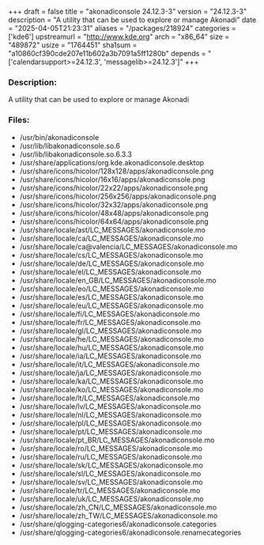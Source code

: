 +++
draft = false
title = "akonadiconsole 24.12.3-3"
version = "24.12.3-3"
description = "A utility that can be used to explore or manage Akonadi"
date = "2025-04-05T21:23:31"
aliases = "/packages/218924"
categories = ['kde6']
upstreamurl = "http://www.kde.org"
arch = "x86_64"
size = "489872"
usize = "1764451"
sha1sum = "a10860cf390cde207e11b602a3b7091a5ff1280b"
depends = "['calendarsupport>=24.12.3', 'messagelib>=24.12.3']"
+++
### Description: 
A utility that can be used to explore or manage Akonadi

### Files: 
* /usr/bin/akonadiconsole
* /usr/lib/libakonadiconsole.so.6
* /usr/lib/libakonadiconsole.so.6.3.3
* /usr/share/applications/org.kde.akonadiconsole.desktop
* /usr/share/icons/hicolor/128x128/apps/akonadiconsole.png
* /usr/share/icons/hicolor/16x16/apps/akonadiconsole.png
* /usr/share/icons/hicolor/22x22/apps/akonadiconsole.png
* /usr/share/icons/hicolor/256x256/apps/akonadiconsole.png
* /usr/share/icons/hicolor/32x32/apps/akonadiconsole.png
* /usr/share/icons/hicolor/48x48/apps/akonadiconsole.png
* /usr/share/icons/hicolor/64x64/apps/akonadiconsole.png
* /usr/share/locale/ast/LC_MESSAGES/akonadiconsole.mo
* /usr/share/locale/ca/LC_MESSAGES/akonadiconsole.mo
* /usr/share/locale/ca@valencia/LC_MESSAGES/akonadiconsole.mo
* /usr/share/locale/cs/LC_MESSAGES/akonadiconsole.mo
* /usr/share/locale/de/LC_MESSAGES/akonadiconsole.mo
* /usr/share/locale/el/LC_MESSAGES/akonadiconsole.mo
* /usr/share/locale/en_GB/LC_MESSAGES/akonadiconsole.mo
* /usr/share/locale/eo/LC_MESSAGES/akonadiconsole.mo
* /usr/share/locale/es/LC_MESSAGES/akonadiconsole.mo
* /usr/share/locale/eu/LC_MESSAGES/akonadiconsole.mo
* /usr/share/locale/fi/LC_MESSAGES/akonadiconsole.mo
* /usr/share/locale/fr/LC_MESSAGES/akonadiconsole.mo
* /usr/share/locale/gl/LC_MESSAGES/akonadiconsole.mo
* /usr/share/locale/he/LC_MESSAGES/akonadiconsole.mo
* /usr/share/locale/hu/LC_MESSAGES/akonadiconsole.mo
* /usr/share/locale/ia/LC_MESSAGES/akonadiconsole.mo
* /usr/share/locale/it/LC_MESSAGES/akonadiconsole.mo
* /usr/share/locale/ja/LC_MESSAGES/akonadiconsole.mo
* /usr/share/locale/ka/LC_MESSAGES/akonadiconsole.mo
* /usr/share/locale/ko/LC_MESSAGES/akonadiconsole.mo
* /usr/share/locale/lt/LC_MESSAGES/akonadiconsole.mo
* /usr/share/locale/lv/LC_MESSAGES/akonadiconsole.mo
* /usr/share/locale/nl/LC_MESSAGES/akonadiconsole.mo
* /usr/share/locale/pl/LC_MESSAGES/akonadiconsole.mo
* /usr/share/locale/pt/LC_MESSAGES/akonadiconsole.mo
* /usr/share/locale/pt_BR/LC_MESSAGES/akonadiconsole.mo
* /usr/share/locale/ro/LC_MESSAGES/akonadiconsole.mo
* /usr/share/locale/ru/LC_MESSAGES/akonadiconsole.mo
* /usr/share/locale/sk/LC_MESSAGES/akonadiconsole.mo
* /usr/share/locale/sl/LC_MESSAGES/akonadiconsole.mo
* /usr/share/locale/sv/LC_MESSAGES/akonadiconsole.mo
* /usr/share/locale/tr/LC_MESSAGES/akonadiconsole.mo
* /usr/share/locale/uk/LC_MESSAGES/akonadiconsole.mo
* /usr/share/locale/zh_CN/LC_MESSAGES/akonadiconsole.mo
* /usr/share/locale/zh_TW/LC_MESSAGES/akonadiconsole.mo
* /usr/share/qlogging-categories6/akonadiconsole.categories
* /usr/share/qlogging-categories6/akonadiconsole.renamecategories

